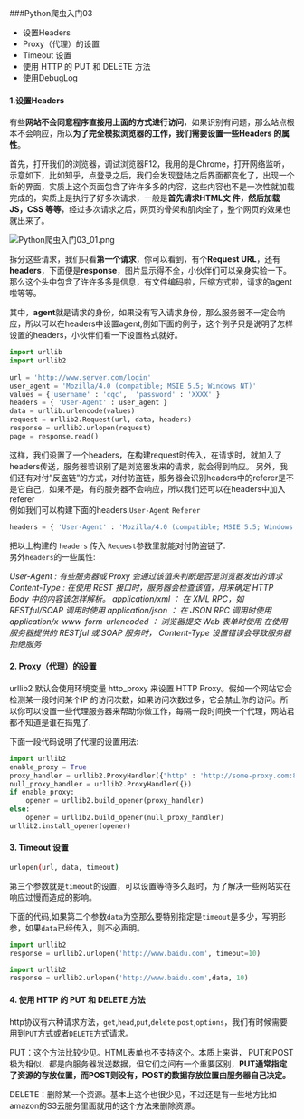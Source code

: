 ###Python爬虫入门03

* 设置Headers
* Proxy（代理）的设置
* Timeout 设置
* 使用 HTTP 的 PUT 和 DELETE 方法
* 使用DebugLog

#### 1.设置Headers

有些**网站不会同意程序直接用上面的方式进行访问**，如果识别有问题，那么站点根本不会响应，所以**为了完全模拟浏览器的工作，我们需要设置一些Headers 的属性**。

首先，打开我们的浏览器，调试浏览器F12，我用的是Chrome，打开网络监听，示意如下，比如知乎，点登录之后，我们会发现登陆之后界面都变化了，出现一个新的界面，实质上这个页面包含了许许多多的内容，这些内容也不是一次性就加载完成的，实质上是执行了好多次请求，一般是**首先请求HTML文 件，然后加载JS，CSS 等等**，经过多次请求之后，网页的骨架和肌肉全了，整个网页的效果也就出来了。

![Python爬虫入门03_01.png](http://7xifyp.com1.z0.glb.clouddn.com/Python爬虫入门03_01.png)

拆分这些请求，我们只看**第一个请求**，你可以看到，有个**Request URL**，还有**headers**，下面便是**response**，图片显示得不全，小伙伴们可以亲身实验一下。那么这个头中包含了许许多多是信息，有文件编码啦，压缩方式啦，请求的agent啦等等。

其中，**agent**就是请求的身份，如果没有写入请求身份，那么服务器不一定会响应，所以可以在headers中设置agent,例如下面的例子，这个例子只是说明了怎样设置的headers，小伙伴们看一下设置格式就好。

```python
import urllib  
import urllib2  
 
url = 'http://www.server.com/login'
user_agent = 'Mozilla/4.0 (compatible; MSIE 5.5; Windows NT)' 
values = {'username' : 'cqc',  'password' : 'XXXX' }  
headers = { 'User-Agent' : user_agent }  
data = urllib.urlencode(values)  
request = urllib2.Request(url, data, headers)  
response = urllib2.urlopen(request)  
page = response.read()
```

这样，我们设置了一个headers，在构建request时传入，在请求时，就加入了headers传送，服务器若识别了是浏览器发来的请求，就会得到响应。
另外，我们还有对付”反盗链”的方式，对付防盗链，服务器会识别headers中的referer是不是它自己，如果不是，有的服务器不会响应，所以我们还可以在headers中加入referer   
例如我们可以构建下面的headers:`User-Agent` `Referer`

```python
headers = { 'User-Agent' : 'Mozilla/4.0 (compatible; MSIE 5.5; Windows NT)','Referer':'http://www.zhihu.com/articles' }
```

把以上构建的 `headers` 传入 `Request`参数里就能对付防盗链了.    
另外`headers`的一些属性:   

*User-Agent : 有些服务器或 Proxy 会通过该值来判断是否是浏览器发出的请求
Content-Type : 在使用 REST 接口时，服务器会检查该值，用来确定 HTTP Body 中的内容该怎样解析。
application/xml ： 在 XML RPC，如 RESTful/SOAP 调用时使用
application/json ： 在 JSON RPC 调用时使用
application/x-www-form-urlencoded ： 浏览器提交 Web 表单时使用
在使用服务器提供的 RESTful 或 SOAP 服务时， Content-Type 设置错误会导致服务器拒绝服务*

#### 2. Proxy（代理）的设置

urllib2 默认会使用环境变量 http_proxy 来设置 HTTP Proxy。假如一个网站它会检测某一段时间某个IP 的访问次数，如果访问次数过多，它会禁止你的访问。所以你可以设置一些代理服务器来帮助你做工作，每隔一段时间换一个代理，网站君都不知道是谁在捣鬼了.

下面一段代码说明了代理的设置用法:

```python
import urllib2
enable_proxy = True
proxy_handler = urllib2.ProxyHandler({"http" : 'http://some-proxy.com:8080'})
null_proxy_handler = urllib2.ProxyHandler({})
if enable_proxy:
    opener = urllib2.build_opener(proxy_handler)
else:
    opener = urllib2.build_opener(null_proxy_handler)
urllib2.install_opener(opener)
```

#### 3. Timeout 设置

```bash
urlopen(url, data, timeout)
```

第三个参数就是`timeout`的设置，可以设置等待多久超时，为了解决一些网站实在响应过慢而造成的影响。

下面的代码,如果第二个参数`data`为空那么要特别指定是`timeout`是多少，写明形参，如果`data`已经传入，则不必声明。

```python
import urllib2
response = urllib2.urlopen('http://www.baidu.com', timeout=10)
```

```python
import urllib2
response = urllib2.urlopen('http://www.baidu.com',data, 10)
```

#### 4. 使用 HTTP 的 PUT 和 DELETE 方法

http协议有六种请求方法，`get`,`head`,`put`,`delete`,`post`,`options`，我们有时候需要用到`PUT`方式或者`DELETE`方式请求。

PUT：这个方法比较少见。HTML表单也不支持这个。本质上来讲， PUT和POST极为相似，都是向服务器发送数据，但它们之间有一个重要区别，**PUT通常指定了资源的存放位置，而POST则没有，POST的数据存放位置由服务器自己决定。**

DELETE：删除某一个资源。基本上这个也很少见，不过还是有一些地方比如amazon的S3云服务里面就用的这个方法来删除资源。

